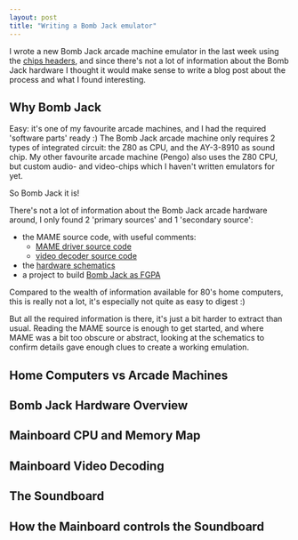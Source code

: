 ```yaml
---
layout: post
title: "Writing a Bomb Jack emulator"
---
```


I wrote a new Bomb Jack arcade machine emulator in the last week using the [chips headers](https://github.com/floooh/chips), and since there's
not a lot of information about the Bomb Jack hardware I thought it
would make sense to write a blog post about the process and what I found
interesting.

## Why Bomb Jack

Easy: it's one of my favourite arcade machines, and I had the required
'software parts' ready :) The Bomb Jack arcade machine only requires
2 types of integrated circuit: the Z80 as CPU, and the AY-3-8910
as sound chip. My other favourite arcade machine (Pengo) also
uses the Z80 CPU, but custom audio- and video-chips which I haven't
written emulators for yet.

So Bomb Jack it is!

There's not a lot of information about the Bomb Jack arcade hardware
around, I only found 2 'primary sources' and 1 'secondary source':

- the MAME source code, with useful comments:
    - [MAME driver source code](https://github.com/mamedev/mame/blob/master/src/mame/drivers/bombjack.cpp)
    - [video decoder source code](https://github.com/mamedev/mame/blob/master/src/mame/video/bombjack.cpp
    )
- the [hardware schematics](https://github.com/floooh/emu-info/blob/master/misc/bombjack-schematics.pdf)
- a project to build [Bomb Jack as FGPA](http://papilio.cc/index.php?n=Playground.BombJack)

Compared to the wealth of information available for 80's home computers, this is really not a lot, it's especially not quite as easy to digest :)

But all the required information is there, it's just a bit harder to extract
than usual. Reading the MAME source is enough to get started, and where MAME
was a bit too obscure or abstract, looking at the schematics to confirm
details gave enough clues to create a working emulation.

## Home Computers vs Arcade Machines

## Bomb Jack Hardware Overview

## Mainboard CPU and Memory Map

## Mainboard Video Decoding

## The Soundboard

## How the Mainboard controls the Soundboard




